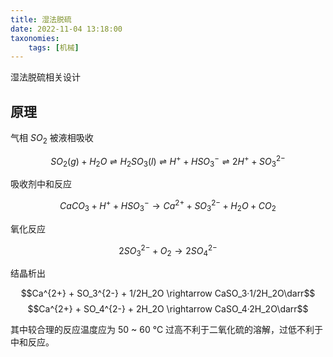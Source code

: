 ```yaml
---
title: 湿法脱硫
date: 2022-11-04 13:18:00
taxonomies:
    tags: [机械]
---
```


湿法脱硫相关设计

<!-- more -->

## 原理

气相 $SO_2$ 被液相吸收

$$SO_2(g) + H_2O \rightleftharpoons H_2SO_3(l)\rightleftharpoons H^+ + HSO_3^-\rightleftharpoons 2H^+ + SO_3^{2-}$$

吸收剂中和反应

$$CaCO_3 + H^+ + HSO_3^- \rightarrow Ca^{2+} + SO_3^{2-} + H_2O + CO_2$$

氧化反应

$$2SO_3^{2-}+O_2 \rightarrow 2SO_4^{2-}$$

结晶析出

$$Ca^{2+} + SO_3^{2-} + 1/2H_2O \rightarrow CaSO_3·1/2H_2O\darr$$
$$Ca^{2+} + SO_4^{2-} + 2H_2O \rightarrow CaSO_4·2H_2O\darr$$

其中较合理的反应温度应为 50 ~ 60 ℃ 过高不利于二氧化硫的溶解，过低不利于中和反应。